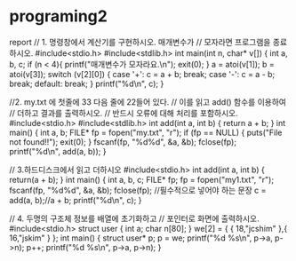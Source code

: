 # programing2
report
// 1. 명령창에서 계산기를 구현하시오. 매개변수가 
// 모자라면 프로그램을 종료하시오.
#include<stdio.h>
#include<stdlib.h>
int main(int n, char* v[]) {
 int a, b, c;
 if (n < 4){
  printf("매개변수가 모자라요.\n");
  exit(0);
 }
 a = atoi(v[1]);
 b = atoi(v[3]);
 switch (v[2][0]) {
  case '+': c = a + b; break;
  case '-': c = a - b; break;
  default: break;
 }
 printf("%d\n", c);
}

//2. my.txt 에 첫줄에 33 다음 줄에 22들어 있다. 
// 이를 읽고 add() 함수를 이용하여
// 더하고 결과를 출력하시오.
// 반드시 오류에 대해 처리를 포함하시오.
#include<stdio.h>
#include<stdlib.h>
int add(int a, int b) {
 return a + b;
}
int main() {
 int a, b;
 FILE* fp = fopen("my.txt", "r");
 if (fp == NULL) { 
  puts("File not found!!");
  exit(0); 
 }
 fscanf(fp, "%d%d", &a, &b);
 fclose(fp);
 printf("%d\n", add(a, b));
}

// 3.하드디스크에서 읽고 더하시오
#include<stdio.h>
int add(int a, int b) {
	return(a + b);
}
int main() {
	int a, b, c;
	FILE* fp;
	fp = fopen("my1.txt", "r");
	fscanf(fp, "%d%d", &a, &b);
	fclose(fp); //필수적으로 넣어야 하는 문장
	c = add(a, b);//a + b;
	printf("%d\n", c);
}

// 4. 두명의 구조체 정보를 배열에 초기화하고
// 포인터로 화면에 출력하시오.
#include<stdio.h>
struct user {
 int a;
 char n[80];
} we[2] = { { 18,"jcshim" },{ 16,"jskim" } };
int main() {
 struct user* p;
 p = we;
 printf("%d %s\n", p->a, p->n);
 p++;
 printf("%d %s\n", p->a, p->n);
}
